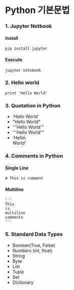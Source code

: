# Python 기본문법

### 1. Jupyter Notbook
#### Install
```
pip install jupyter
```
#### Execute
```
jupyter notebook
```

### 2. Hello world
```
print 'Hello World'
```

### 3. Quotation in Python
- 'Hello World'
- "Hello World"
- '''Hello World'''
- '''Hello
World'''
- 'Hello\\  
World'
  
### 4. Comments in Python
#### Single Line
```
# This is comment
```
#### Multiline
```
'''
This
is
multiline
comments
'''
```
### 5. Standard Data Types
- Boolean(True, False)
- Numbers (int, float)
- String
- Byte
- List
- Tuple
- Set
- Dictionary